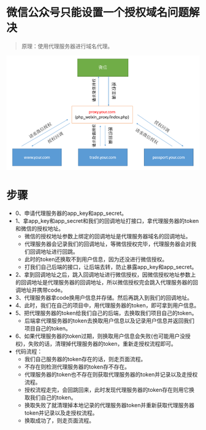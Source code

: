 # 微信公众号只能设置一个授权域名问题解决
> 原理：使用代理服务器进行域名代理。

![图片加载中...](./images/1.png)

# 步骤
* 0、申请代理服务器的app_key和app_secret。
* 1、拿app_key和app_secret和我们的回调地址打接口，拿代理服务器的token和微信的授权地址。
  - 微信的授权地址参数上绑定的回调地址是代理服务器域名的回调地址。
  - 代理服务器会记录我们的回调地址，等微信授权完毕，代理服务器会对我们回调地址进行回跳。
  - 此时的token还换取不到用户信息，因为还没进行微信授权。
  - 打我们自己后端的接口，让后端去转，防止暴露app_key和app_secret。
* 2、拿到回调地址之后，跳入回调地址进行微信授权，因微信授权地址参数上的回调地址是代理服务器的回调地址，所以微信授权完会跳入代理服务器的回调地址并携带code。
* 3、代理服务器拿code换用户信息并存储。然后再跳入到我们的回调地址。
* 4、此时，我们在自己的项目中，用代理服务器的token，即可拿到用户信息。
* 5、把代理服务器的token给我们自己的后端，去换取我们项目自己的token。
  - 后端拿代理服务器的token去换取用户信息以及记录用户信息并返回我们项目自己的token。
* 6、如果代理服务器的token过期，则换取用户信息会失败(也可能用户没授权)，失败的话，清理掉代理服务器的token，重新走授权流程即可。
* 代码流程：
  - 我们自己服务器的token存在的话，则走页面流程。
  - 不存在则检测代理服务器的token存不存在。
  - 代理服务器的token也不存在则获取代理服务器的token并记录以及走授权流程。
  - 授权流程走完，会回跳回来，此时发现代理服务器的token存在则用它换取我们自己的token。
  - 换取失败了就清理掉本地记录的代理服务器token并重新获取代理服务器token并记录以及走授权流程。
  - 换取成功了，则走页面流程。
